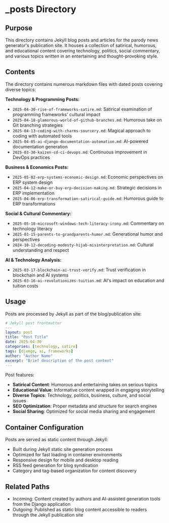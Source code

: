 
# _posts Directory

## Purpose
This directory contains Jekyll blog posts and articles for the parody news generator's publication site. It houses a collection of satirical, humorous, and educational content covering technology, politics, social commentary, and various topics written in an entertaining and thought-provoking style.

## Contents
The directory contains numerous markdown files with dated posts covering diverse topics:

**Technology & Programming Posts:**
- `2025-04-30-rise-of-frameworks-satire.md`: Satirical examination of programming frameworks' cultural impact
- `2025-04-18-glamorous-world-of-github-branches.md`: Humorous take on Git branching strategies
- `2025-04-13-coding-with-charms-sourcery.md`: Magical approach to coding with automated tools
- `2025-04-05-ai-django-documentation-automation.md`: AI-powered documentation generation
- `2025-03-30-kaizen-cd-ci-devops.md`: Continuous improvement in DevOps practices

**Business & Economics Posts:**
- `2025-05-02-erp-systems-economic-design.md`: Economic perspectives on ERP system design
- `2025-04-12-make-or-buy-erp-decision-making.md`: Strategic decisions in ERP implementation
- `2025-04-06-erp-transformation-satirical-guide.md`: Humorous guide to ERP transformations

**Social & Cultural Commentary:**
- `2025-05-18-microsoft-windows-tech-literacy-irony.md`: Commentary on technology literacy
- `2025-03-15-parents-to-grandparents-humor.md`: Generational humor and perspectives
- `2024-10-12-decoding-modesty-hijab-misinterpretation.md`: Cultural understanding and respect

**AI & Technology Analysis:**
- `2025-03-17-blockchain-ai-trust-verify.md`: Trust verification in blockchain and AI systems
- `2025-03-16-ai-revolutionizes-tuition.md`: AI's impact on education and tuition costs

## Usage
Posts are processed by Jekyll as part of the blog/publication site:

```yaml
# Jekyll post frontmatter
---
layout: post
title: "Post Title"
date: 2025-04-30
categories: [technology, satire]
tags: [django, ai, frameworks]
author: "Author Name"
excerpt: "Brief description of the post content"
---
```

Post features:
- **Satirical Content**: Humorous and entertaining takes on serious topics
- **Educational Value**: Informative content wrapped in engaging storytelling
- **Diverse Topics**: Technology, politics, business, culture, and social issues
- **SEO Optimization**: Proper metadata and structure for search engines
- **Social Sharing**: Optimized for social media sharing and engagement

## Container Configuration
Posts are served as static content through Jekyll:
- Built during Jekyll static site generation process
- Optimized for fast loading in container environments
- Responsive design for mobile and desktop reading
- RSS feed generation for blog syndication
- Category and tag-based organization for content discovery

## Related Paths
- Incoming: Content created by authors and AI-assisted generation tools from the Django application
- Outgoing: Published as static blog content accessible to readers through the Jekyll publication site
